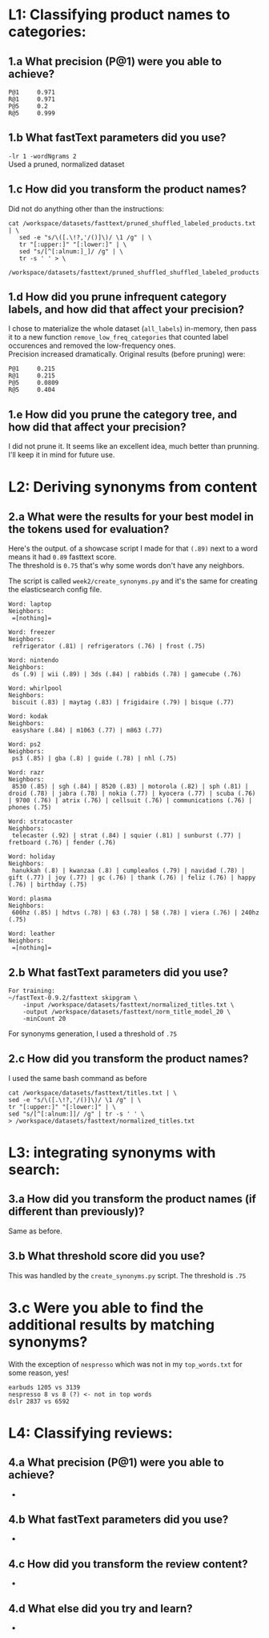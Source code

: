 # L1: Classifying product names to categories:

## 1.a What precision (P@1) were you able to achieve?
```
P@1     0.971
R@1     0.971
P@5     0.2
R@5     0.999
```

## 1.b What fastText parameters did you use?
 `-lr 1 -wordNgrams 2`  
 Used a pruned, normalized dataset

## 1.c How did you transform the product names?

Did not do anything other than the instructions:
```
cat /workspace/datasets/fasttext/pruned_shuffled_labeled_products.txt | \
   sed -e "s/\([.\!?,'/()]\)/ \1 /g" | \
   tr "[:upper:]" "[:lower:]" | \
   sed "s/[^[:alnum:]_]/ /g" | \
   tr -s ' ' > \
   /workspace/datasets/fasttext/pruned_shuffled_shuffled_labeled_products.txt
```

## 1.d How did you prune infrequent category labels, and how did that affect your precision?
I chose to materialize the whole dataset (`all_labels`) in-memory, then pass it to a new
function `remove_low_freq_categories` that counted label occurences and removed the low-frequency ones.  
Precision increased dramatically. Original results (before pruning) were:
```
P@1     0.215
R@1     0.215
P@5     0.0809
R@5     0.404
```

## 1.e How did you prune the category tree, and how did that affect your precision?

I did not prune it. It seems like an excellent idea, much better than prunning. 
I'll keep it in mind for future use.

# L2: Deriving synonyms from content

## 2.a What were the results for your best model in the tokens used for evaluation?
Here's the output. of a showcase script I made for that `(.89)` next to a word means it had `0.89` fasttext score.  
The threshold is `0.75` that's why some words don't have any neighbors.

The script is called `week2/create_synonyms.py` and it's the same for creating the elasticsearch config file.

```
Word: laptop
Neighbors:
 =[nothing]= 

Word: freezer
Neighbors:
 refrigerator (.81) | refrigerators (.76) | frost (.75) 

Word: nintendo
Neighbors:
 ds (.9) | wii (.89) | 3ds (.84) | rabbids (.78) | gamecube (.76) 

Word: whirlpool
Neighbors:
 biscuit (.83) | maytag (.83) | frigidaire (.79) | bisque (.77) 

Word: kodak
Neighbors:
 easyshare (.84) | m1063 (.77) | m863 (.77) 

Word: ps2
Neighbors:
 ps3 (.85) | gba (.8) | guide (.78) | nhl (.75) 

Word: razr
Neighbors:
 8530 (.85) | sgh (.84) | 8520 (.83) | motorola (.82) | sph (.81) | droid (.78) | jabra (.78) | nokia (.77) | kyocera (.77) | scuba (.76) | 9700 (.76) | atrix (.76) | cellsuit (.76) | communications (.76) | phones (.75) 

Word: stratocaster
Neighbors:
 telecaster (.92) | strat (.84) | squier (.81) | sunburst (.77) | fretboard (.76) | fender (.76) 

Word: holiday
Neighbors:
 hanukkah (.8) | kwanzaa (.8) | cumpleaños (.79) | navidad (.78) | gift (.77) | joy (.77) | gc (.76) | thank (.76) | feliz (.76) | happy (.76) | birthday (.75) 

Word: plasma
Neighbors:
 600hz (.85) | hdtvs (.78) | 63 (.78) | 58 (.78) | viera (.76) | 240hz (.75) 

Word: leather
Neighbors:
 =[nothing]=
```


## 2.b What fastText parameters did you use?
```
For training:
~/fastText-0.9.2/fasttext skipgram \
    -input /workspace/datasets/fasttext/normalized_titles.txt \
    -output /workspace/datasets/fasttext/norm_title_model_20 \
    -minCount 20
```
For synonyms generation, I used a threshold of `.75`

## 2.c How did you transform the product names?
I used the same bash command as before
```
cat /workspace/datasets/fasttext/titles.txt | \
sed -e "s/\([.\!?,'/()]\)/ \1 /g" | \
tr "[:upper:]" "[:lower:]" | \
sed "s/[^[:alnum:]]/ /g" | tr -s ' ' \
> /workspace/datasets/fasttext/normalized_titles.txt
```

# L3: integrating synonyms with search:

## 3.a How did you transform the product names (if different than previously)?

Same as before.

## 3.b What threshold score did you use?
This was handled by the `create_synonyms.py` script. The threshold is `.75`

# 3.c Were you able to find the additional results by matching synonyms?
With the exception of `nespresso` which was not in my `top_words.txt` for some reason, yes!
```
earbuds 1205 vs 3139
nespresso 8 vs 8 (?) <- not in top words
dslr 2837 vs 6592
```

# L4: Classifying reviews:

## 4.a What precision (P@1) were you able to achieve?
-

## 4.b What fastText parameters did you use?
-

## 4.c How did you transform the review content?
-

## 4.d What else did you try and learn?
-
